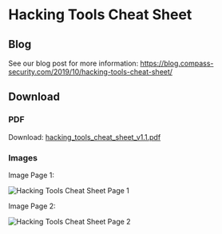 # Hacking Tools Cheat Sheet

## Blog

See our blog post for more information:
https://blog.compass-security.com/2019/10/hacking-tools-cheat-sheet/

## Download

### PDF

Download: [hacking_tools_cheat_sheet_v1.1.pdf](https://github.com/CompassSecurity/Hacking_Tools_Cheat_Sheet/raw/master/hacking_tools_cheat_sheet_v1.1.pdf)

### Images

Image Page 1:

![Hacking Tools Cheat Sheet Page 1](https://raw.githubusercontent.com/CompassSecurity/Hacking_Tools_Cheat_Sheet/master/hacking_tools_cheat_sheet_v1.1-0.png)

Image Page 2:

![Hacking Tools Cheat Sheet Page 2](https://raw.githubusercontent.com/CompassSecurity/Hacking_Tools_Cheat_Sheet/master/hacking_tools_cheat_sheet_v1.1-1.png)
